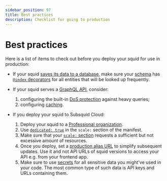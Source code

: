 ```yaml
---
sidebar_position: 97
title: Best practices
description: Checklist for going to production
---
```


# Best practices

Here is a list of items to check out before you deploy your squid for use in production:

* If your squid [saves its data to a database](/arrowsquid-docs-v0/store/postgres), make sure your [schema](/arrowsquid-docs-v0/store/postgres/schema-file) has [`@index` decorators](/arrowsquid-docs-v0/store/postgres/schema-file/indexes-and-constraints) for all entities that will be looked up frequently.

* If your squid serves a [GraphQL API](/arrowsquid-docs-v0/graphql-api), consider:
  1. configuring the built-in [DoS protection](/arrowsquid-docs-v0/graphql-api/dos-protection) against heavy queries;
  2. configuring [caching](/arrowsquid-docs-v0/graphql-api/caching).

* If you deploy your squid to Subsquid Cloud:
  1. Deploy your squid to a [Professional organization](../organizations/#professional-organizations).
  2. Use [`dedicated: true`](../scale/#dedicated) in the `scale:` section of the manifest.
  3. Make sure that your [`scale:` section](../scale) requests a sufficient but not excessive amount of resources.
  4. Once you deploy, set a [production alias URL](../promote-to-production) to simplify subsequent updates. Use it and not API URLs of squid versions to access your API e.g. from your frontend app.
  5. Make sure to use [secrets](../env-variables/#secrets) for all sensitive data you might've used in your code. The most common type of such data is API keys and URLs containing them.
